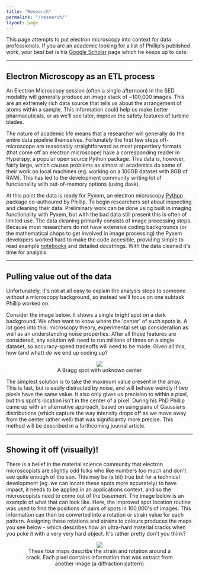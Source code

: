 ```yaml
---
title: "Research"
permalink: "/research/"
layout: page
---
```


This page attempts to put electron microscopy into context for data professionals. <!--You can find links to posts with a more involved discussion of approaches used at the bottom of this page.--> If you are an academic looking for a list of Phillip's published work, your best bet is his [Google Scholar](https://scholar.google.com/citations?user=ptaMzOkAAAAJ&hl=en) page which he keeps up to date.

---

## Electron Microscopy as an ETL process

An Electron Microscopy session (often a single afternoon) in the SED modality will generally produce an image stack of ~100,000 images. This are an extremely rich data source that tells us about the arrangement of atoms within a sample. This information could help us make better pharmacuticals, or as we'll see later, improve the safety features of turbine blades.

The nature of academic life means that a researcher will generally do the entire data pipeline themselves. Fortunately the first few steps off-microscope are reasonably straightforward as most propertiery formats (that come off an electron microscope) have a corresponding reader in Hyperspy, a popular open source Python package. This data is, however, fairly large, which causes problems as almost all academics do some of their work on local machines (eg. working on a 100GB dataset with 8GB of RAM). This has led to the development community writing lot of functionality with out-of-memory options (using dask).

At this point the data is ready for Pyxem, an electron microscopy <a href="https://github.com/pyxem/pyxem">Python</a> package co-authoured by Phillip. To begin researchers set about inspecting and cleaning their data. Preliminary work can be done using built in imaging functionality with Pyxem, but with the bad data still present this is often of limited use. The data cleaning primarily consists of image processing steps. Because most researchers do not have extensive coding backgrounds (or the mathematical chops to get involved in image processing) the Pyxem developers worked hard to make the code accesible, providing simple to read example <a href="https://pyxem.readthedocs.io/en/latest/">notebooks</a> and detailed docstrings. With the data cleaned it's time for analysis.

---

## Pulling value out of the data

Unfortunately, it's not at all easy to explain the analysis steps to someone without a microscopy background, so instead we'll focus on one subtask Phillip worked on.

Consider the image below. It shows a single bright spot on a dark background. We often want to know where the 'center' of such spots is. A lot goes into this: microscopy theory, experimental set up consideration as well as an understanding noise properties. After all those features are considered, any solution will need to run millions of times on a single dataset, so accuracy-speed tradeoffs will need to be made. Given all this, how (and what) do we end up coding up?

<figure>
<center><img src="./../images/spot_finding.png">
<figcaption>A Bragg spot with unknown center</figcaption>
</center>
</figure>

The simplest solution is to take the maximum value present in the array. This is fast, but is easily distracted by noise, and will behave weirdly if two pixels have the same value. It also only gives us precision to within a pixel, but this spot's location isn't in the center of a pixel. During his PhD Phillip came up with an alternative approach, based on using pairs of Gaussians distributions (which capture the way intensity drops off as we move away from the center rather well) that was significantly more precise. This method will be described in a forthcoming journal article.

---

## Showing it off (visually)!

There is a belief in the material science community that electron microscopists are slightly odd folks who like numbers too much and don't see quite enough of the sun. This may be (a bit) true but for a technical development (eg. we can locate these spots more accurately) to have impact, it needs to be applied in an applications context, and so the microscopists need to come out of the basement. The image below is an example of what that can look like. Here, the improved spot location routine was used to find the positions of pairs of spots in 100,000's of images. This information can then be converted into a rotation or strain value for each pattern. Assigning these rotations and strains to colours produces the maps you see below - which describes how an ultra-hard material cracks when you poke it with a very very hard object. It's rather pretty don't you think?


<figure>
<center><img src="./../images/strain_maps.png">
<figcaption>
These four maps describe the strain and rotation around a crack. Each pixel contains information that was extract from another image (a diffraction pattern)</figcaption>
</center>
</figure>

<!--
This code was adapted from: http://jsfiddle.net/66fCm/1/ , weirldy it seems to requre left/right/center from top to bottom

<div class="wrap" style="text-align:center">
<div class="left" style="float:left">
    Performant Code
</div>
<div class="right" style="float:right">
    Unsupervised learning
</div>
<div class="center" >
    Clustering 
</div>

</div>
-->
